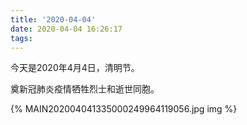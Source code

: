 ```yaml
---
title: '2020-04-04'
date: 2020-04-04 16:26:17
tags:
---
```


今天是2020年4月4日，清明节。

奠新冠肺炎疫情牺牲烈士和逝世同胞。

{% MAIN202004041335000249964119056.jpg img %}
